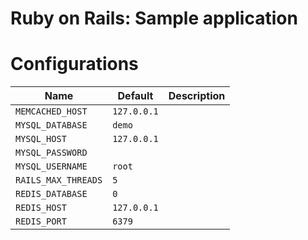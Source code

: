 Ruby on Rails: Sample application
=================================

# Configurations

| Name | Default | Description |
|---|---|---|
| `MEMCACHED_HOST` | `127.0.0.1` | |
| `MYSQL_DATABASE` | `demo` | |
| `MYSQL_HOST` | `127.0.0.1` | |
| `MYSQL_PASSWORD` | | |
| `MYSQL_USERNAME` | `root` | |
| `RAILS_MAX_THREADS` | `5` | |
| `REDIS_DATABASE` | `0` | |
| `REDIS_HOST` | `127.0.0.1` | |
| `REDIS_PORT` | `6379` | |
